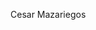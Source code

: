 Cesar Mazariegos

<!---
CeSaRMr07/CeSaRMr07 is a ✨ special ✨ repository because its `README.md` (this file) appears on your GitHub profile.
You can click the Preview link to take a look at your changes.
--->
